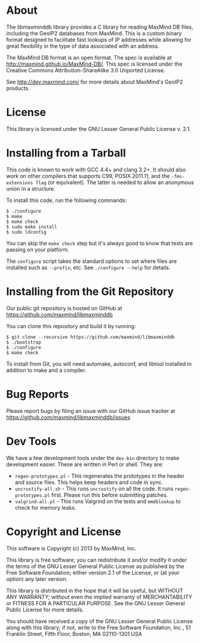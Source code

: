 # About

The libmaxminddb library provides a C library for reading MaxMind DB files,
including the GeoIP2 databases from MaxMind. This is a custom binary format
designed to facilitate fast lookups of IP addresses while allowing for great
flexibility in the type of data associated with an address.

The MaxMind DB format is an open format. The spec is available at
http://maxmind.github.io/MaxMind-DB/. This spec is licensed under the Creative
Commons Attribution-ShareAlike 3.0 Unported License.

See http://dev.maxmind.com/ for more details about MaxMind's GeoIP2 products.

# License

This library is licensed under the GNU Lesser General Public License v. 2.1.

# Installing from a Tarball

This code is known to work with GCC 4.4+ and clang 3.2+. It should also work
on other compilers that supports C99, POSIX 2011.11, and the `-fms-extensions
flag` (or equivalent). The latter is needed to allow an anonymous union in a
structure.

To install this code, run the following commands:

    $ ./configure
    $ make
    $ make check
    $ sudo make install
    $ sudo ldconfig

You can skip the `make check` step but it's always good to know that tests are
passing on your platform.

The `configure` script takes the standard options to set where files are
installed such as `--prefix`, etc. See `./configure --help` for details.

# Installing from the Git Repository

Our public git repository is hosted on GitHub at
https://github.com/maxmind/libmaxminddb

You can clone this repository and build it by running:

    $ git clone --recursive https://github.com/maxmind/libmaxminddb
    $ ./bootstrap
    $ ./configure
    $ make check

To install from Git, you will need automake, autoconf, and libtool installed
in addition to make and a compiler.

# Bug Reports

Please report bugs by filing an issue with our GitHub issue tracker at
https://github.com/maxmind/libmaxminddb/issues

# Dev Tools

We have a few development tools under the `dev-bin` directory to make
development easier. These are written in Perl or shell. They are:

* `regen-prototypes.pl` - This regenerates the prototypes in the header and
  source files. This helps keep headers and code in sync.
* `uncrustify-all.sh` - This runs `uncrustify` on all the code. It runs
  `regen-prototypes.pl` first. Please run this before submitting patches.
* `valgrind-all.pl` - This runs Valgrind on the tests and `mmdblookup` to
  check for memory leaks.

# Copyright and License

This software is Copyright (c) 2013 by MaxMind, Inc.

This library is free software; you can redistribute it and/or modify it under
the terms of the GNU Lesser General Public License as published by the Free
Software Foundation; either version 2.1 of the License, or (at your option)
any later version.

This library is distributed in the hope that it will be useful, but WITHOUT
ANY WARRANTY; without even the implied warranty of MERCHANTABILITY or FITNESS
FOR A PARTICULAR PURPOSE.  See the GNU Lesser General Public License for more
details.

You should have received a copy of the GNU Lesser General Public License along
with this library; if not, write to the Free Software Foundation, Inc., 51
Franklin Street, Fifth Floor, Boston, MA 02110-1301 USA
